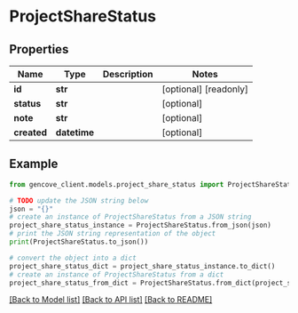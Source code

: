 # ProjectShareStatus


## Properties

Name | Type | Description | Notes
------------ | ------------- | ------------- | -------------
**id** | **str** |  | [optional] [readonly]
**status** | **str** |  | [optional]
**note** | **str** |  | [optional]
**created** | **datetime** |  | [optional]

## Example

```python
from gencove_client.models.project_share_status import ProjectShareStatus

# TODO update the JSON string below
json = "{}"
# create an instance of ProjectShareStatus from a JSON string
project_share_status_instance = ProjectShareStatus.from_json(json)
# print the JSON string representation of the object
print(ProjectShareStatus.to_json())

# convert the object into a dict
project_share_status_dict = project_share_status_instance.to_dict()
# create an instance of ProjectShareStatus from a dict
project_share_status_from_dict = ProjectShareStatus.from_dict(project_share_status_dict)
```
[[Back to Model list]](../README.md#documentation-for-models) [[Back to API list]](../README.md#documentation-for-api-endpoints) [[Back to README]](../README.md)

